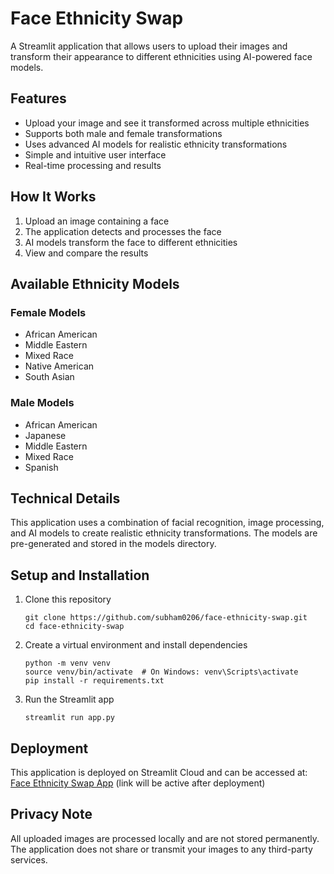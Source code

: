 # Face Ethnicity Swap

A Streamlit application that allows users to upload their images and transform their appearance to different ethnicities using AI-powered face models.

## Features

- Upload your image and see it transformed across multiple ethnicities
- Supports both male and female transformations
- Uses advanced AI models for realistic ethnicity transformations
- Simple and intuitive user interface
- Real-time processing and results

## How It Works

1. Upload an image containing a face
2. The application detects and processes the face
3. AI models transform the face to different ethnicities
4. View and compare the results

## Available Ethnicity Models

### Female Models
- African American
- Middle Eastern
- Mixed Race
- Native American
- South Asian

### Male Models
- African American
- Japanese
- Middle Eastern
- Mixed Race
- Spanish

## Technical Details

This application uses a combination of facial recognition, image processing, and AI models to create realistic ethnicity transformations. The models are pre-generated and stored in the models directory.

## Setup and Installation

1. Clone this repository
   ```
   git clone https://github.com/subham0206/face-ethnicity-swap.git
   cd face-ethnicity-swap
   ```

2. Create a virtual environment and install dependencies
   ```
   python -m venv venv
   source venv/bin/activate  # On Windows: venv\Scripts\activate
   pip install -r requirements.txt
   ```

3. Run the Streamlit app
   ```
   streamlit run app.py
   ```

## Deployment

This application is deployed on Streamlit Cloud and can be accessed at: [Face Ethnicity Swap App](https://face-ethnicity-swap.streamlit.app) (link will be active after deployment)

## Privacy Note

All uploaded images are processed locally and are not stored permanently. The application does not share or transmit your images to any third-party services.
